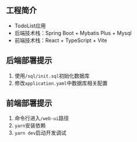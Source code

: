 ## 工程简介
- TodoList应用
- 后端技术栈：Spring Boot + Mybatis Plus + Mysql
- 前端技术栈：React + TypeScript + Vite
## 后端部署提示
1. 使用`/sql/init.sql`初始化数据库
2. 修改`application.yaml`中数据库相关配置
## 前端部署提示
1. 命令行进入`/web-ui`路径
2. `yarn`安装依赖
3. `yarn dev`启动开发调试
